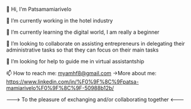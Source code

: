 👋 Hi, I'm Patsamamiarivelo

🔭 I’m currently working in the hotel industry

🌱 I’m currently learning the digital world, I am really a beginner

👯 I’m looking to collaborate on assisting entrepreneurs in delegating their administrative tasks so that they can focus on their main tasks

🤔 I’m looking for help to guide me in virtual assistantship



📫 How to reach me: myamhf8@gmail.com
->More about me: https://www.linkedin.com/in/%F0%9F%8C%9Fpatsa-mamiarivelo%F0%9F%8C%9F-50988b12b/



---> To the pleasure of exchanging and/or collaborating together <---
